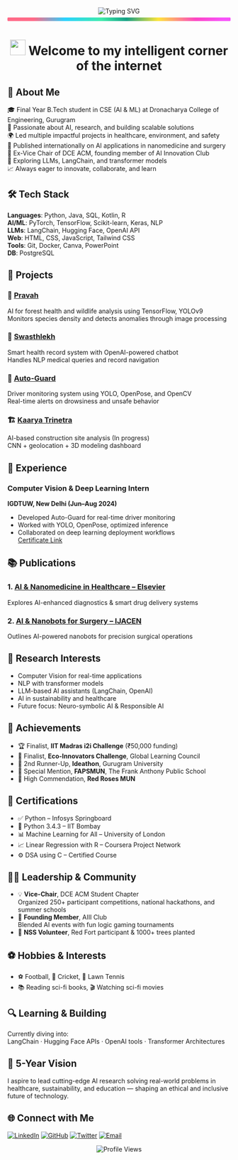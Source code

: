 <div align="center">
  <img src="https://readme-typing-svg.demolab.com?font=Fira+Code&weight=600&size=28&duration=3000&pause=1000&color=2F81F7&background=FF000000&center=true&vCenter=true&width=500&lines=Hi%2C+I'm+Divyam+Mishra;Data+Science+%26+AI+Engineer;Researcher+%7C+Software+Developer;Problem+Solver" alt="Typing SVG" />
  <img src="https://raw.githubusercontent.com/ArshErgon/ArshErgon/main/assets/header/lineBar.png" width="100%" height="8px"/>
</div>

<h1 align="center">
  <img src="https://raw.githubusercontent.com/iampavangandhi/iampavangandhi/master/gifs/Hi.gif" width="35px" height="35px">
  Welcome to my intelligent corner of the internet
</h1>

## 📌 About Me

🎓 Final Year B.Tech student in CSE (AI & ML) at Dronacharya College of Engineering, Gurugram  
🧠 Passionate about AI, research, and building scalable solutions  
🌍 Led multiple impactful projects in healthcare, environment, and safety  
🧪 Published internationally on AI applications in nanomedicine and surgery  
👥 Ex-Vice Chair of DCE ACM, founding member of AI Innovation Club  
🚀 Exploring LLMs, LangChain, and transformer models  
📈 Always eager to innovate, collaborate, and learn  

## 🛠️ Tech Stack

**Languages**: Python, Java, SQL, Kotlin, R  
**AI/ML**: PyTorch, TensorFlow, Scikit-learn, Keras, NLP  
**LLMs**: LangChain, Hugging Face, OpenAI API  
**Web**: HTML, CSS, JavaScript, Tailwind CSS  
**Tools**: Git, Docker, Canva, PowerPoint  
**DB**: PostgreSQL  

## 🧠 Projects

### 🌿 [Pravah](https://imagine-cup-ashen.vercel.app/)
AI for forest health and wildlife analysis using TensorFlow, YOLOv9  
Monitors species density and detects anomalies through image processing  

### 💊 [Swasthlekh](https://swasthlekh.vercel.app/)
Smart health record system with OpenAI-powered chatbot  
Handles NLP medical queries and record navigation  

### 🚗 [Auto-Guard](https://github.com/Divyam-Mishra/Autoguard)
Driver monitoring system using YOLO, OpenPose, and OpenCV  
Real-time alerts on drowsiness and unsafe behavior  

### 🏗️ [Kaarya Trinetra](https://bucolic-paletas-250e99.netlify.app/)
AI-based construction site analysis (In progress)  
CNN + geolocation + 3D modeling dashboard  

## 💼 Experience

### Computer Vision & Deep Learning Intern  
**IGDTUW, New Delhi (Jun–Aug 2024)**  
- Developed Auto-Guard for real-time driver monitoring  
- Worked with YOLO, OpenPose, optimized inference  
- Collaborated on deep learning deployment workflows  
[Certificate Link](https://drive.google.com/file/d/18sowl5LfkxJw_QHHZmhjqnxfe2CzNR1W/view)

## 📚 Publications

### 1. [AI & Nanomedicine in Healthcare – Elsevier](https://www.sciencedirect.com/science/article/pii/S2949829525000725)  
Explores AI-enhanced diagnostics & smart drug delivery systems  

### 2. [AI & Nanobots for Surgery – IJACEN](https://iraj.in/journal/IJACEN/paper_detail.php?paper_id=19984&name=Artificial_Intelligence_and_Nanobots)  
Outlines AI-powered nanobots for precision surgical operations  

## 🧪 Research Interests

- Computer Vision for real-time applications  
- NLP with transformer models  
- LLM-based AI assistants (LangChain, OpenAI)  
- AI in sustainability and healthcare  
- Future focus: Neuro-symbolic AI & Responsible AI  

## 🏅 Achievements

- 🏆 Finalist, **IIT Madras i2i Challenge** (₹50,000 funding)  
- 🧠 Finalist, **Eco-Innovators Challenge**, Global Learning Council  
- 🥉 2nd Runner-Up, **Ideathon**, Gurugram University  
- 🎤 Special Mention, **FAPSMUN**, The Frank Anthony Public School  
- 🏅 High Commendation, **Red Roses MUN**  

## 📜 Certifications

- ✅ Python – Infosys Springboard  
- 🐍 Python 3.4.3 – IIT Bombay  
- 📊 Machine Learning for All – University of London  
- 📈 Linear Regression with R – Coursera Project Network  
- ⚙️ DSA using C – Certified Course  

## 👨‍💼 Leadership & Community

- 💡 **Vice-Chair**, DCE ACM Student Chapter  
  Organized 250+ participant competitions, national hackathons, and summer schools  
- 🤖 **Founding Member**, AIII Club  
  Blended AI events with fun logic gaming tournaments  
- 🌱 **NSS Volunteer**, Red Fort participant & 1000+ trees planted  

## ⚽ Hobbies & Interests

- ⚽ Football, 🏏 Cricket, 🎾 Lawn Tennis  
- 📚 Reading sci-fi books, 🎬 Watching sci-fi movies  

## 🔍 Learning & Building

Currently diving into:  
LangChain · Hugging Face APIs · OpenAI tools · Transformer Architectures  

## 🌟 5-Year Vision

I aspire to lead cutting-edge AI research solving real-world problems in healthcare, sustainability, and education — shaping an ethical and inclusive future of technology.

## 🌐 Connect with Me

[![LinkedIn](https://img.shields.io/badge/LinkedIn-blue?style=for-the-badge&logo=linkedin)](https://www.linkedin.com/in/divyammishra23/)
[![GitHub](https://img.shields.io/badge/GitHub-000?style=for-the-badge&logo=github)](https://github.com/Divyam-Mishra)
[![Twitter](https://img.shields.io/badge/Twitter-1DA1F2?style=for-the-badge&logo=twitter)](https://x.com/Divyam236)
[![Email](https://img.shields.io/badge/Email-red?style=for-the-badge&logo=gmail)](mailto:divyammishra2004@gmail.com)

<div align="center">
  <img src="https://komarev.com/ghpvc/?username=Divyam-Mishra&color=blue" alt="Profile Views">
</div>
